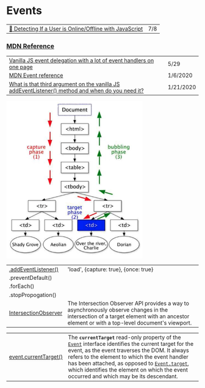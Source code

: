 # Events

|  |  |
| :--- | :--- |
| [🚀 Detecting If a User is Online/Offline with JavaScript](https://dev.to/nialljoemaher/detecting-if-a-user-is-online-offline-with-javascript-3bcc) | 7/8 |

### [MDN Reference](https://developer.mozilla.org/en-US/docs/Web/Events?ck_subscriber_id=420572458#Mouse_events)

|  |  |
| :--- | :--- |
| [Vanilla JS event delegation with a lot of event handlers on one page](https://gomakethings.com/vanilla-js-event-delegation-with-a-lot-of-event-handlers-on-one-page/?mc_cid=a066062fd1&mc_eid=[UNIQID]) | 5/29 |
| [MDN Event reference](https://developer.mozilla.org/en-US/docs/Web/Events?ck_subscriber_id=420572458#Mouse_events) | 1/6/2020 |
| [What is that third argument on the vanilla JS addEventListener\(\) method and when do you need it?](https://gomakethings.com/what-is-that-third-argument-on-the-vanilla-js-addeventlistener-method-and-when-do-you-need-it/?mc_cid=f225d05f77&mc_eid=e9174ba77f) | 1/21/2020 |

![](.gitbook/assets/screen-shot-2019-12-23-at-1.34.23-pm.png)

|  |  |
| :--- | :--- |
| [.addEventListener\(\)](https://developer.mozilla.org/en-US/docs/Web/API/EventTarget/addEventListener) | 'load', {capture: true}, {once: true} |
| .preventDefault\(\) |  |
| .forEach\(\) |  |
| .stopPropogation\(\) |  |
| [IntersectionObserver](https://developer.mozilla.org/en-US/docs/Web/API/Intersection_Observer_API) | The Intersection Observer API provides a way to asynchronously observe changes in the intersection of a target element with an ancestor element or with a top-level document's viewport. |

|  |  |
| :--- | :--- |
| [event.currentTarget\(\)](https://developer.mozilla.org/en-US/docs/Web/API/Event/currentTarget) | The **`currentTarget`** read-only property of the [`Event`](https://developer.mozilla.org/en-US/docs/Web/API/Event) interface identifies the current target for the event, as the event traverses the DOM. It always refers to the element to which the event handler has been attached, as opposed to [`Event.target`](https://developer.mozilla.org/en-US/docs/Web/API/Event/target), which identifies the element on which the event occurred and which may be its descendant. |


